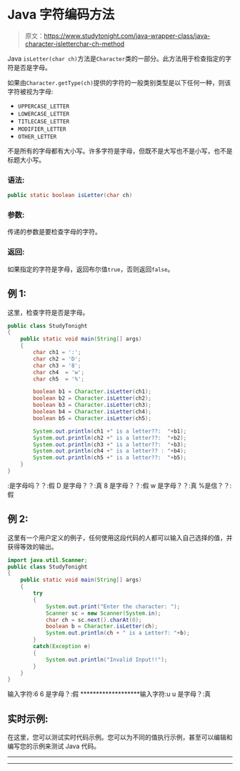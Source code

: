 # Java 字符编码方法

> 原文：<https://www.studytonight.com/java-wrapper-class/java-character-isletterchar-ch-method>

Java `isLetter(char ch)`方法是`Character`类的一部分。此方法用于检查指定的字符是否是字母。

如果由`Character.getType(ch)`提供的字符的一般类别类型是以下任何一种，则该字符被视为字母:

*   `UPPERCASE_LETTER`
*   `LOWERCASE_LETTER`
*   `TITLECASE_LETTER`
*   `MODIFIER_LETTER`
*   `OTHER_LETTER`

不是所有的字母都有大小写。许多字符是字母，但既不是大写也不是小写，也不是标题大小写。

### 语法:

```java
public static boolean isLetter(char ch)
```

### 参数:

传递的参数是要检查字母的字符。

### 返回:

如果指定的字符是字母，返回布尔值`true`，否则返回`false`。

## 例 1:

这里，检查字符是否是字母。

```java
public class StudyTonight
{ 
	public static void main(String[] args)
	{  
		char ch1 = ':';  
		char ch2 = 'D';  
		char ch3 = '8';  
		char ch4  = 'w';   
		char ch5  = '%';  

		boolean b1 = Character.isLetter(ch1);  
		boolean b2 = Character.isLetter(ch2);  
		boolean b3 = Character.isLetter(ch3);  
		boolean b4 = Character.isLetter(ch4);  
		boolean b5 = Character.isLetter(ch5);  

		System.out.println(ch1 +" is a letter??:  "+b1);  
		System.out.println(ch2 +" is a letter??:  "+b2);  
		System.out.println(ch3 +" is a letter??:  "+b3);  
		System.out.println(ch4 +" is a letter?? : "+b4);  
		System.out.println(ch5 +" is a letter??:  "+b5);  
	}  
} 
```

:是字母吗？？:假
D 是字母？？:真
8 是字母？？:假
w 是字母？？:真
%是信？？:假

## 例 2:

这里有一个用户定义的例子，任何使用这段代码的人都可以输入自己选择的值，并获得等效的输出。

```java
import java.util.Scanner; 
public class StudyTonight
{  
	public static void main(String[] args)
	{  
		try
		{
			System.out.print("Enter the character: ");  
			Scanner sc = new Scanner(System.in);         
			char ch = sc.next().charAt(0);  
			boolean b = Character.isLetter(ch);
			System.out.println(ch + " is a Letter?: "+b);
		}
		catch(Exception e)
		{
			System.out.println("Invalid Input!!");
		}
	}  
}
```

输入字符:6
6 是字母？:假
*******************输入字符:u
u 是字母？:真

## 实时示例:

在这里，您可以测试实时代码示例。您可以为不同的值执行示例，甚至可以编辑和编写您的示例来测试 Java 代码。

* * *

* * *